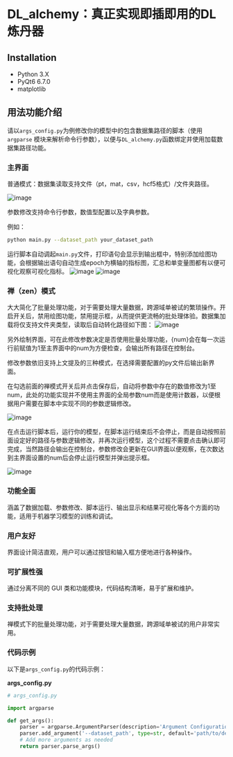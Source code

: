 # DL_alchemy：真正实现即插即用的DL炼丹器

## Installation
- Python 3.X
- PyQt6 6.7.0
- matplotlib

## 用法功能介绍


请以`args_config.py`为例修改你的模型中的包含数据集路径的脚本（使用 `argparse` 模块来解析命令行参数），以便与`DL_alchemy.py`函数绑定并使用加载数据集路径功能。

### 主界面

普通模式：数据集读取支持文件（pt，mat，csv，hcf5格式）/文件夹路径。

![image](https://github.com/JiLiangBOKI/DL_alchemy/assets/142667410/216776c5-58cf-4a5c-a373-d0f520a915c6)

参数修改支持命令行参数，数值型配置以及字典参数。

例如：
```bash
python main.py --dataset_path your_dataset_path
```

运行脚本自动调起`main.py`文件，打印语句会显示到输出框中，特别添加绘图功能，会根据输出语句自动生成epoch为横轴的指标图，汇总和单变量图都有以便可视化观察可视化指标。
![image](https://github.com/JiLiangBOKI/DL_alchemy/assets/142667410/cda91b15-bd0a-4cb7-b7e6-ae5f13728b50)
![image](https://github.com/JiLiangBOKI/DL_alchemy/assets/142667410/0a508d6f-7ba1-43a6-b8be-97f5880f4f03)

### 禅（zen）模式

大大简化了批量处理功能，对于需要处理大量数据，跨源域单被试的繁琐操作。开启开关后，禁用绘图功能，禁用提示框，从而提供更流畅的批处理体验。数据集加载将仅支持文件夹类型，读取后自动转化路径如下图：
![image](https://github.com/JiLiangBOKI/DL_alchemy/assets/142667410/c468c61f-d39b-4d47-a0c9-840994155385)


另外绘制界面，可在此修改参数决定是否使用批量处理功能，{num}会在每一次运行前赋值为1至主界面中的num为方便检查，会输出所有路径在控制台。

修改参数依旧支持上文提及的三种模式，在选择需要配置的py文件后输出新界面。

在勾选前面的禅模式开关后并点击保存后，自动将参数中存在的数值修改为1至num，此处的功能实现并不使用主界面的全局参数num而是使用计数器，以便根据用户需要在脚本中实现不同的参数逻辑修改。

![image](https://github.com/JiLiangBOKI/DL_alchemy/assets/142667410/608bf8fe-3188-4131-b66e-453f09e16db3)


在点击运行脚本后，运行你的模型，在脚本运行结束后不会停止，而是自动按照前面设定好的路径与参数逻辑修改，并再次运行模型，这个过程不需要点击确认即可完成，当然路径会输出在控制台，参数修改会更新在GUI界面以便观察，在次数达到主界面设置的num后会停止运行模型并弹出提示框。

![image](https://github.com/JiLiangBOKI/DL_alchemy/assets/142667410/6e072501-9fd3-4987-8af3-b4f32f67a37f)

### 功能全面
涵盖了数据加载、参数修改、脚本运行、输出显示和结果可视化等各个方面的功能，适用于机器学习模型的训练和调试。

### 用户友好
界面设计简洁直观，用户可以通过按钮和输入框方便地进行各种操作。

### 可扩展性强
通过分离不同的 GUI 类和功能模块，代码结构清晰，易于扩展和维护。

### 支持批处理
禅模式下的批量处理功能，对于需要处理大量数据，跨源域单被试的用户非常实用。

### 代码示例
以下是`args_config.py`的代码示例：

**args_config.py**
```python
# args_config.py

import argparse

def get_args():
    parser = argparse.ArgumentParser(description='Argument Configuration Script')
    parser.add_argument('--dataset_path', type=str, default='path/to/default/dataset', help='Path to the dataset')
    # Add more arguments as needed
    return parser.parse_args()
